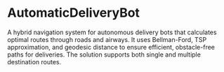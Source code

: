 # AutomaticDeliveryBot
A hybrid navigation system for autonomous delivery bots that calculates optimal routes through roads and airways. It uses Bellman-Ford, TSP approximation, and geodesic distance to ensure efficient, obstacle-free paths for deliveries. The solution supports both single and multiple destination routes.
